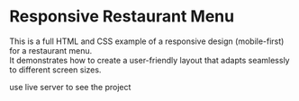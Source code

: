 # Responsive Restaurant Menu

This is a full HTML and CSS example of a responsive design (mobile-first) for a restaurant menu.  
It demonstrates how to create a user-friendly layout that adapts seamlessly to different screen sizes.

use live server to see the project
